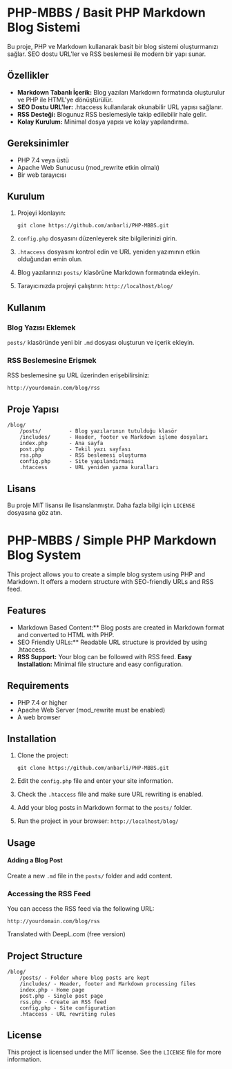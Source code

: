 # PHP-MBBS / Basit PHP Markdown Blog Sistemi

Bu proje, PHP ve Markdown kullanarak basit bir blog sistemi oluşturmanızı sağlar. SEO dostu URL'ler ve RSS beslemesi ile modern bir yapı sunar.

## Özellikler

- **Markdown Tabanlı İçerik:** Blog yazıları Markdown formatında oluşturulur ve PHP ile HTML'ye dönüştürülür.
- **SEO Dostu URL'ler:** .htaccess kullanılarak okunabilir URL yapısı sağlanır.
- **RSS Desteği:** Blogunuz RSS beslemesiyle takip edilebilir hale gelir.
- **Kolay Kurulum:** Minimal dosya yapısı ve kolay yapılandırma.

## Gereksinimler

- PHP 7.4 veya üstü
- Apache Web Sunucusu (mod_rewrite etkin olmalı)
- Bir web tarayıcısı

## Kurulum

1.  Projeyi klonlayın:

        git clone https://github.com/anbarli/PHP-MBBS.git

2.  `config.php` dosyasını düzenleyerek site bilgilerinizi girin.
3.  `.htaccess` dosyasını kontrol edin ve URL yeniden yazımının etkin olduğundan emin olun.
4.  Blog yazılarınızı `posts/` klasörüne Markdown formatında ekleyin.
5.  Tarayıcınızda projeyi çalıştırın: `http://localhost/blog/`

## Kullanım

### Blog Yazısı Eklemek

`posts/` klasöründe yeni bir `.md` dosyası oluşturun ve içerik ekleyin.

### RSS Beslemesine Erişmek

RSS beslemesine şu URL üzerinden erişebilirsiniz:

    http://yourdomain.com/blog/rss

## Proje Yapısı

    /blog/
        /posts/         - Blog yazılarının tutulduğu klasör
        /includes/      - Header, footer ve Markdown işleme dosyaları
        index.php       - Ana sayfa
        post.php        - Tekil yazı sayfası
        rss.php         - RSS beslemesi oluşturma
        config.php      - Site yapılandırması
        .htaccess       - URL yeniden yazma kuralları


## Lisans

Bu proje MIT lisansı ile lisanslanmıştır. Daha fazla bilgi için `LICENSE` dosyasına göz atın.

# PHP-MBBS / Simple PHP Markdown Blog System

This project allows you to create a simple blog system using PHP and Markdown. It offers a modern structure with SEO-friendly URLs and RSS feed.

## Features

- Markdown Based Content:\*\* Blog posts are created in Markdown format and converted to HTML with PHP.
- SEO Friendly URLs:\*\* Readable URL structure is provided by using .htaccess.
- **RSS Support:** Your blog can be followed with RSS feed.
  **Easy Installation:** Minimal file structure and easy configuration.

## Requirements

- PHP 7.4 or higher
- Apache Web Server (mod_rewrite must be enabled)
- A web browser

## Installation

1.  Clone the project:

        git clone https://github.com/anbarli/PHP-MBBS.git

2.  Edit the `config.php` file and enter your site information.
3.  Check the `.htaccess` file and make sure URL rewriting is enabled.
4.  Add your blog posts in Markdown format to the `posts/` folder.
5.  Run the project in your browser: `http://localhost/blog/`

## Usage

#### Adding a Blog Post

Create a new `.md` file in the `posts/` folder and add content.

### Accessing the RSS Feed

You can access the RSS feed via the following URL:

    http://yourdomain.com/blog/rss

Translated with DeepL.com (free version)

## Project Structure

    /blog/
        /posts/ - Folder where blog posts are kept
        /includes/ - Header, footer and Markdown processing files
        index.php - Home page
        post.php - Single post page
        rss.php - Create an RSS feed
        config.php - Site configuration
        .htaccess - URL rewriting rules


## License

This project is licensed under the MIT license. See the `LICENSE` file for more information.